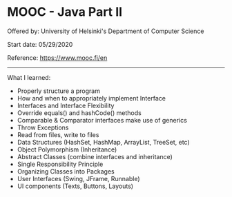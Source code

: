 # MOOC - Java Part II

Offered by: University of Helsinki's Department of Computer Science

Start date: 05/29/2020

Reference: https://www.mooc.fi/en

--------------------------------------------------------------------
What I learned:

  - Properly structure a program
  - How and when to appropriately implement Interface
  - Interfaces and Interface Flexibility
  - Override equals() and hashCode() methods
  - Comparable & Comparator interfaces make use of generics
  - Throw Exceptions
  - Read from files, write to files
  - Data Structures (HashSet, HashMap, ArrayList, TreeSet, etc)
  - Object Polymorphism (Inheritance)
  - Abstract Classes (combine interfaces and inheritance)
  - Single Responsibility Principle
  - Organizing Classes into Packages
  - User Interfaces (Swing, JFrame, Runnable)
  - UI components (Texts, Buttons, Layouts)
